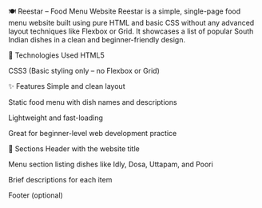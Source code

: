 🍽️ Reestar – Food Menu Website
Reestar is a simple, single-page food menu website built using pure HTML and basic CSS without any advanced layout techniques like Flexbox or Grid. It showcases a list of popular South Indian dishes in a clean and beginner-friendly design.

🔧 Technologies Used
HTML5

CSS3 (Basic styling only – no Flexbox or Grid)

✨ Features
Simple and clean layout

Static food menu with dish names and descriptions

Lightweight and fast-loading

Great for beginner-level web development practice

📄 Sections
Header with the website title

Menu section listing dishes like Idly, Dosa, Uttapam, and Poori

Brief descriptions for each item

Footer (optional)
